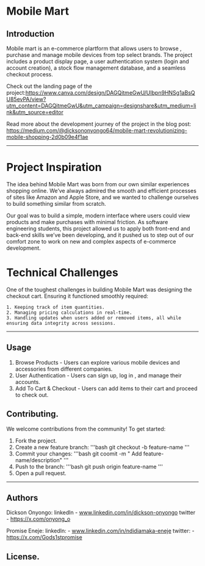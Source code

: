 # Mobile Mart

## Introduction

Mobile mart is an e-commerce plartform that allows users to browse , purchase and manage mobile devices from top select brands. The project includes a product display page, a user authentication system (login and account creation), a stock flow management database, and a seamless checkout process.

Check out the landing page of the project:https://www.canva.com/design/DAGQitmeGwU/UIbpn9HNSg1aBsQU85evPA/view?utm_content=DAGQitmeGwU&utm_campaign=designshare&utm_medium=link&utm_source=editor

Read more about the development journey of the project in the  blog post: https://medium.com/@dicksononyongo64/mobile-mart-revolutionizing-mobile-shopping-2d0b09e4f1ae

----

# Project Inspiration

The idea behind Mobile Mart was born from our own similar  experiences shopping online. We’ve always admired the smooth and efficient processes of sites like Amazon and Apple Store, and we wanted to challenge ourselves to build something similar from scratch.

Our goal was to build a simple, modern interface where users could view products and make purchases with minimal friction. As software engineering students, this project allowed us to apply both front-end and back-end skills we’ve been developing, and it pushed us to step out of our comfort zone to work on new and complex aspects of e-commerce development.


# Technical Challenges

One of the toughest challenges in building Mobile Mart was designing the checkout cart. Ensuring it functioned smoothly required:

    1. Keeping track of item quantities.
    2. Managing pricing calculations in real-time.
    3. Handling updates when users added or removed items, all while ensuring data integrity across sessions.


----
## Usage

1. Browse Products - Users can explore various mobile devices and accessories from different companies.
2. User Authentication - Users can sign up, log in , and manage their accounts.
3. Add To Cart & Checkout - Users can add items to their cart and proceed to check out.


## Contributing.

We welcome contributions from the community! To get started:

1. Fork the project.
2. Create a new feature branch:
    '''bash
    git checkout -b feature-name
    '''
3. Commit your changes:
    '''bash
    git coomit -m " Add feature-name/description"
    '''
4. Push to the branch:
    '''bash
    git push origin feature-name
    '''
5. Open a pull request.

---

## Authors

Dickson Onyongo:    linkedIn - www.linkedin.com/in/dickson-onyongo
                    twitter - https://x.com/onyong_o

Promise Eneje:      linkedIn: - www.linkedin.com/in/ndidiamaka-eneje
                    twitter: - https://x.com/Gods1stpromise


## License.



